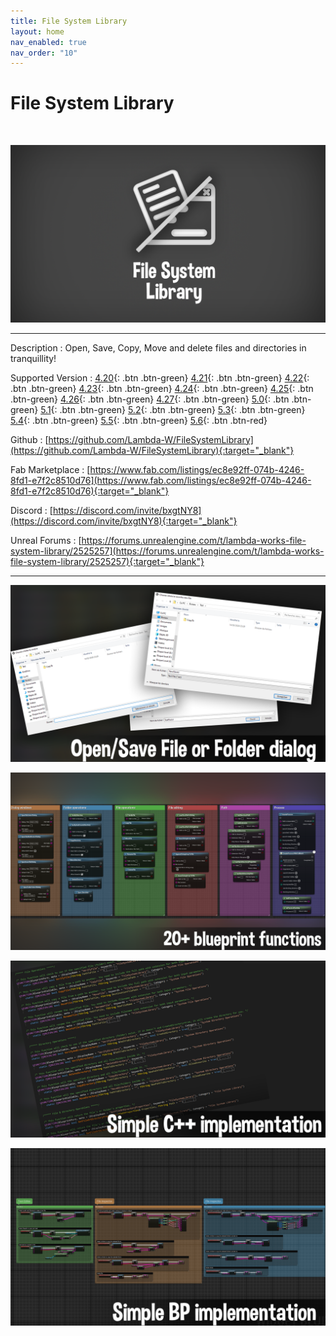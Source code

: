 ```yaml
---
title: File System Library
layout: home
nav_enabled: true
nav_order: "10"
---
```

# File System Library
<br>

![](assets/filesystemlibrary_banner.png)

***

Description
:  Open, Save, Copy, Move and delete files and directories in tranquillity!

Supported Version
: <span class="fs-2">
[4.20](){: .btn .btn-green}
[4.21](){: .btn .btn-green}
[4.22](){: .btn .btn-green}
[4.23](){: .btn .btn-green}
[4.24](){: .btn .btn-green}
[4.25](){: .btn .btn-green}
[4.26](){: .btn .btn-green}
[4.27](){: .btn .btn-green}
[5.0](){: .btn .btn-green}
[5.1](){: .btn .btn-green}
[5.2](){: .btn .btn-green}
[5.3](){: .btn .btn-green}
[5.4](){: .btn .btn-green}
[5.5](){: .btn .btn-green}
[5.6](){: .btn .btn-red}
</span>

Github
: [https://github.com/Lambda-W/FileSystemLibrary](https://github.com/Lambda-W/FileSystemLibrary){:target="_blank"}

Fab Marketplace
:  [https://www.fab.com/listings/ec8e92ff-074b-4246-8fd1-e7f2c8510d76](https://www.fab.com/listings/ec8e92ff-074b-4246-8fd1-e7f2c8510d76){:target="_blank"}

Discord
: [https://discord.com/invite/bxgtNY8](https://discord.com/invite/bxgtNY8){:target="_blank"}

Unreal Forums
: [https://forums.unrealengine.com/t/lambda-works-file-system-library/2525257](https://forums.unrealengine.com/t/lambda-works-file-system-library/2525257){:target="_blank"}

***

![](assets/filesystemlibrary_screenshot_filedialog.png)

![](assets/filesystemlibrary_screenshot_blueprintlibrary.png)

![](assets/filesystemlibrary_screenshot_cppexample.png)

![](assets/filesystemlibrary_screenshot_bpexample.png)

